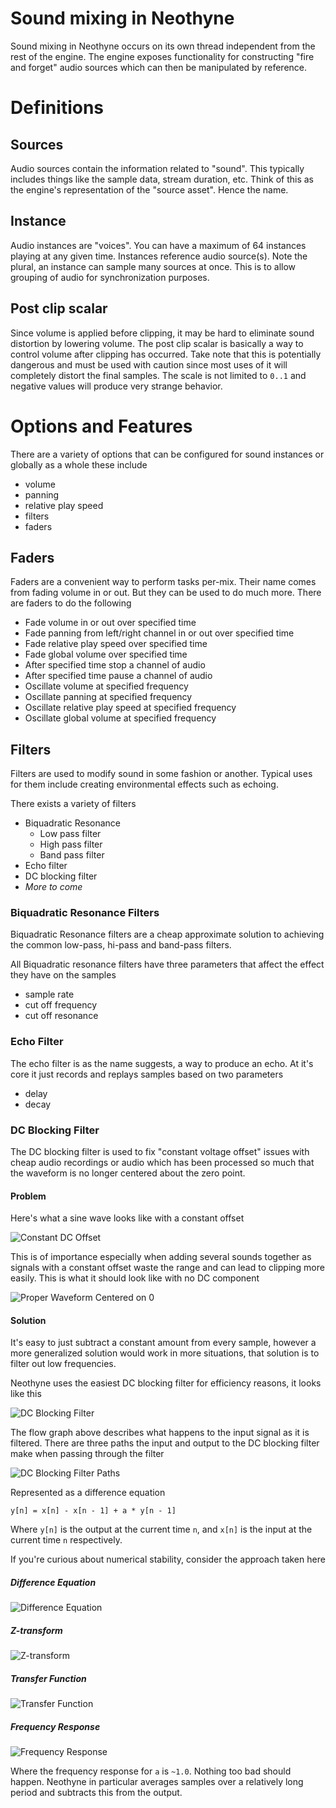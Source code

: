 # Sound mixing in Neothyne

Sound mixing in Neothyne occurs on its own thread independent from the
rest of the engine. The engine exposes functionality for constructing
"fire and forget" audio sources which can then be manipulated by reference.

# Definitions

## Sources
Audio sources contain the information related to "sound". This typically
includes things like the sample data, stream duration, etc. Think of this
as the engine's representation of the "source asset". Hence the name.

## Instance
Audio instances are "voices". You can have a maximum of 64 instances
playing at any given time. Instances reference audio source(s). Note the
plural, an instance can sample many sources at once. This is to allow
grouping of audio for synchronization purposes.

## Post clip scalar
Since volume is applied before clipping, it may be hard to eliminate
sound distortion by lowering volume. The post clip scalar is basically
a way to control volume after clipping has occurred. Take note that this
is potentially dangerous and must be used with caution since most uses
of it will completely distort the final samples. The scale is not limited
to `0..1` and negative values will produce very strange behavior.

# Options and Features

There are a variety of options that can be configured for sound instances
or globally as a whole these include

- volume
- panning
- relative play speed
- filters
- faders

## Faders
Faders are a convenient way to perform tasks per-mix. Their name comes
from fading volume in or out. But they can be used to do much more.
There are faders to do the following

- Fade volume in or out over specified time
- Fade panning from left/right channel in or out over specified time
- Fade relative play speed over specified time
- Fade global volume over specified time
- After specified time stop a channel of audio
- After specified time pause a channel of audio
- Oscillate volume at specified frequency
- Oscillate panning at specified frequency
- Oscillate relative play speed at specified frequency
- Oscillate global volume at specified frequency

## Filters
Filters are used to modify sound in some fashion or another. Typical
uses for them include creating environmental effects such as echoing.

There exists a variety of filters

- Biquadratic Resonance
  - Low pass filter
  - High pass filter
  - Band pass filter
- Echo filter
- DC blocking filter
- *More to come*

### Biquadratic Resonance Filters
Biquadratic Resonance filters are a cheap approximate solution to achieving
the common low-pass, hi-pass and band-pass filters.

All Biquadratic resonance filters have three parameters that affect the
effect they have on the samples

- sample rate
- cut off frequency
- cut off resonance

### Echo Filter
The echo filter is as the name suggests, a way to produce an echo.
At it's core it just records and replays samples based on two parameters

- delay
- decay


### DC Blocking Filter
The DC blocking filter is used to fix "constant voltage offset" issues
with cheap audio recordings or audio which has been processed so much
that the waveform is no longer centered about the zero point.

#### Problem
Here's what a sine wave looks like with a constant offset

![Constant DC Offset](img/dc_offset.svg)

This is of importance especially when adding several sounds together as
signals with a constant offset waste the range and can lead to clipping
more easily. This is what it should look like with no DC component

![Proper Waveform Centered on 0](img/dc_proper.svg)

#### Solution
It's easy to just subtract a constant amount from every sample, however
a more generalized solution would work in more situations, that solution
is to filter out low frequencies.

Neothyne uses the easiest DC blocking filter for efficiency reasons, it
looks like this

![DC Blocking Filter](img/dc_blocking_filter.svg)

The flow graph above describes what happens to the input signal as it is
filtered. There are three paths the input and output to the DC blocking
filter make when passing through the filter

![DC Blocking Filter Paths](img/dc_blocking_filter_paths.svg)

Represented as a difference equation

```
y[n] = x[n] - x[n - 1] + a * y[n - 1]
```

Where `y[n]` is the output at the current time `n`, and `x[n]` is the
input at the current time `n` respectively.

If you're curious about numerical stability, consider the approach
taken here

##### Difference Equation
![Difference Equation](img/difference_eq.svg)

##### Z-transform
![Z-transform](img/ztransform_eq.svg)

##### Transfer Function
![Transfer Function](img/transfer_function_eq.svg)

##### Frequency Response
![Frequency Response](img/frequency_response_eq.svg)

Where the frequency response for `a` is `~1.0`. Nothing too bad should
happen. Neothyne in particular averages samples over a relatively long
period and subtracts this from the output.
